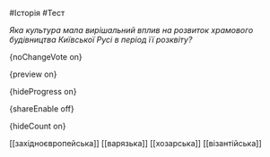 #Історія #Тест

*Яка культура мала вирішальний вплив на розвиток храмового будівництва Київської Русі в період її розквіту?*

{noChangeVote on}

{preview on}

{hideProgress on}

{shareEnable off}

{hideCount on}

[[західноєвропейська]]
[[варязька]]
[[хозарська]]
[[візантійська]]
